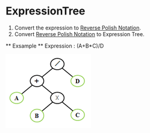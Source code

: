 # ExpressionTree

1. Convert the expression to [Reverse Polish Notation](https://github.com/63rabbits/ReversePolishNotation).
2. Convert [Reverse Polish Notation](https://github.com/63rabbits/ReversePolishNotation) to Expression Tree.

** Exsample **
Expression : (A+B*C)/D

![ExpressionTree](https://github.com/63rabbits/ExpressionTree/blob/master/expression_tree-0001.png?raw=true)
